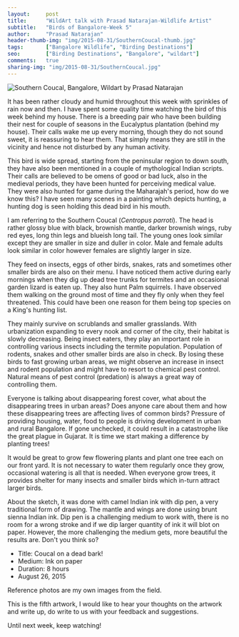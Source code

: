 ```yaml
---
layout:     post
title:      "WildArt talk with Prasad Natarajan-Wildlife Artist"
subtitle:   "Birds of Bangalore-Week 5"
author:     "Prasad Natarajan"
header-thumb-img: "img/2015-08-31/SouthernCoucal-thumb.jpg"
tags:       ["Bangalore Wildlife", "Birding Destinations"]
seo: 		["Birding Destinations", "Bangalore", "wildart"]
comments:   true
sharing-img: "img/2015-08-31/SouthernCoucal.jpg"
---
```



<img src="{{ site.baseurl }}/img/2015-08-31/SouthernCoucal.jpg" alt="Southern Coucal, Bangalore, Wildart by Prasad Natarajan">

<p>It has been rather cloudy and humid throughout this week with sprinkles of rain now and then. I have spent some quality time watching the bird of this week behind my house. There is a breeding pair who have been building their nest for couple of seasons in the Eucalyptus plantation (behind my house). Their calls wake me up every morning, though they do not sound sweet, it is reassuring to hear them. That simply means they are still in the vicinity and hence not disturbed by any human activity.</p>

<p>This bird is wide spread, starting from the peninsular region to down south, they have also been mentioned in a couple of mythological Indian scripts. Their calls are believed to be omens of good or bad luck, also in the medieval periods, they have been hunted for perceiving medical value. They were also hunted for game during the Maharajah's period, how do we know this? I have seen many scenes in a painting which depicts hunting,  a hunting dog is seen holding this dead bird in his mouth.</p>

<p>I am referring to the Southern Coucal (<em>Centropus parroti</em>). The head is rather glossy blue with black, brownish mantle, darker brownish wings, ruby red eyes, long thin legs and blueish long tail. The young ones look similar except they are smaller in size and duller in color. Male and female adults look similar in color however females are slightly larger in size.</p> 

<p>They feed on insects, eggs of other birds, snakes, rats and sometimes other smaller birds are also on their menu. I have noticed them active during early mornings when they dig up dead tree trunks for termites and an occasional garden lizard is eaten up. They also hunt Palm squirrels. I have observed them walking on the ground most of time and they fly only when they feel threatened. This could have been one reason for them being top species on a King's hunting list.</p> 

<p>They mainly survive on scrublands and smaller grasslands. With urbanization expanding to every nook and corner of the city, their habitat is slowly decreasing. Being insect eaters, they play an important role in controlling various insects including the termite population. Population of rodents, snakes and other smaller birds are also in check. By losing these birds to fast growing urban areas, we might observe an increase in insect and rodent population and might have to resort to chemical pest control. Natural means of pest control (predation) is always a great way of controlling them.</p>

<p>Everyone is talking about disappearing forest cover, what about the disappearing trees in urban areas? Does anyone care about them and how these disappearing trees are affecting lives of common birds? Pressure of providing housing, water, food to people is driving development in urban and rural Bangalore. If gone unchecked, it could result in a catastrophe like the great plague in Gujarat. It is time we start making a difference by planting trees!</p>

<p>It would be great to grow few flowering plants and plant one tree each on our front yard. It is not necessary to water them regularly once they grow, occasional watering is all that is needed. When everyone grow trees, it provides shelter for many insects and smaller birds which in-turn attract larger birds.</p> 

<p>About the sketch, it was done with camel Indian ink with dip pen, a very traditional form of drawing. The mantle and wings are done using brunt sienna Indian ink. Dip pen is a challenging medium to work with, there is no room for a wrong stroke and if we dip larger quantity of ink it will blot on paper. However, the more challenging the medium gets, more beautiful the results are. Don't you think so?</p>

<p>
	<ul>
		 <li>Title: Coucal on a dead bark! </li>
		 <li>Medium: Ink on paper</li>
		 <li>Duration: 8 hours</li>
		 <li>August 26, 2015</li>
 	</ul>
</p>

<p>Reference photos are my own images from the field.</p>

<p>This is the fifth artwork, I would like to hear your thoughts on the artwork and write up, do write to us with your feedback and suggestions.</p> 

<p>Until next week, keep watching!</p>